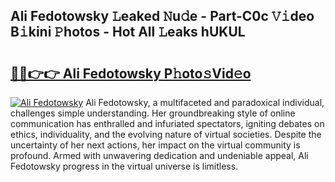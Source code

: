 ## Ali Fedotowsky 𝙻eaked 𝙽u𝚍e - Part-C0c 𝚅𝚒deo B𝚒kini 𝙿hotos - Hot All 𝙻eaks hUKUL

# <h2><a href="http://ld6s4a.urlbe.top/?page=Ali+Fedotowsky">🔗🔗👉👉 Ali Fedotowsky P𝚑oto𝚜Vid𝚎o</a></h2>

[![Ali Fedotowsky](https://i.imgur.com/eBuTRDB.gif)](http://ld6s4a.urlbe.top/?page=Ali+Fedotowsky)
Ali Fedotowsky, a multifaceted and paradoxical individual, challenges simple understanding. Her groundbreaking style of online communication has enthralled and infuriated spectators, igniting debates on ethics, individuality, and the evolving nature of virtual societies. Despite the uncertainty of her next actions, her impact on the virtual community is profound. Armed with unwavering dedication and undeniable appeal, Ali Fedotowsky progress in the virtual universe is limitless.
